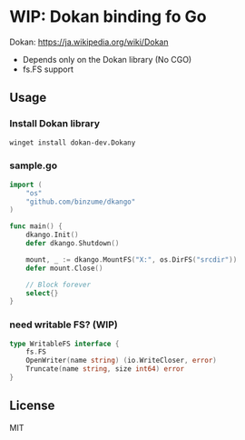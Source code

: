 # WIP: Dokan binding fo Go

Dokan: https://ja.wikipedia.org/wiki/Dokan

- Depends only on the Dokan library (No CGO)
- fs.FS support

## Usage

### Install Dokan library

```sh
winget install dokan-dev.Dokany
```

### sample.go

```go
import (
	"os"
	"github.com/binzume/dkango"
)

func main() {
	dkango.Init()
	defer dkango.Shutdown()

	mount, _ := dkango.MountFS("X:", os.DirFS("srcdir"))
	defer mount.Close()

	// Block forever
	select{}
}
```

### need writable FS? (WIP)

```go
type WritableFS interface {
	fs.FS
	OpenWriter(name string) (io.WriteCloser, error)
	Truncate(name string, size int64) error
}
```

## License

MIT
